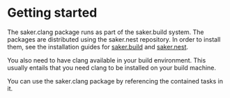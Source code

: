 # Getting started

The saker.clang package runs as part of the saker.build system. The packages are distributed using the saker.nest repository. In order to install them, see the installation guides for [saker.build](root:/saker.build/doc/installation.html) and [saker.nest](root:/saker.nest/doc/installation.html).

You also need to have clang available in your build environment. This usually entails that you need clang to be installed on your build machine.

You can use the saker.clang package by referencing the contained tasks in it.
